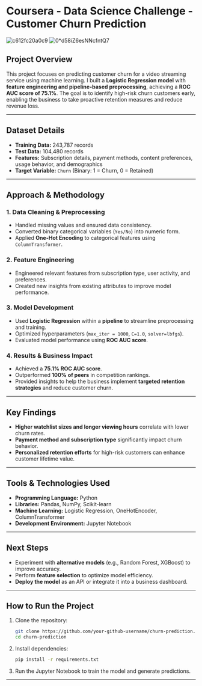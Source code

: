 # **Coursera - Data Science Challenge - Customer Churn Prediction**

![c612fc20a0c9](https://github.com/user-attachments/assets/326d6662-1d1b-447f-8dc2-ca625d52ab79) ![0*d58iZ6esNNcfntQ7](https://github.com/user-attachments/assets/124de62d-2f90-4343-aa0d-25ada771c155)


## **Project Overview**  
This project focuses on predicting customer churn for a video streaming service using machine learning. I built a **Logistic Regression model** with **feature engineering and pipeline-based preprocessing**, achieving a **ROC AUC score of 75.1%**. The goal is to identify high-risk churn customers early, enabling the business to take proactive retention measures and reduce revenue loss.


---

## **Dataset Details**  
- **Training Data:** 243,787 records  
- **Test Data:** 104,480 records  
- **Features:** Subscription details, payment methods, content preferences, usage behavior, and demographics  
- **Target Variable:** `Churn` (Binary: 1 = Churn, 0 = Retained)  

---

## **Approach & Methodology**  

### **1. Data Cleaning & Preprocessing**
- Handled missing values and ensured data consistency.
- Converted binary categorical variables (`Yes/No`) into numeric form.
- Applied **One-Hot Encoding** to categorical features using `ColumnTransformer`.

### **2. Feature Engineering**
- Engineered relevant features from subscription type, user activity, and preferences.
- Created new insights from existing attributes to improve model performance.

### **3. Model Development**
- Used **Logistic Regression** within a **pipeline** to streamline preprocessing and training.
- Optimized hyperparameters (`max_iter = 1000`, `C=1.0`, `solver=lbfgs`).
- Evaluated model performance using **ROC AUC score**.

### **4. Results & Business Impact**
- Achieved a **75.1% ROC AUC score**.
- Outperformed **100% of peers** in competition rankings.
- Provided insights to help the business implement **targeted retention strategies** and reduce customer churn.

---

## **Key Findings**
- **Higher watchlist sizes and longer viewing hours** correlate with lower churn rates.
- **Payment method and subscription type** significantly impact churn behavior.
- **Personalized retention efforts** for high-risk customers can enhance customer lifetime value.

---

## **Tools & Technologies Used**
- **Programming Language:** Python  
- **Libraries:** Pandas, NumPy, Scikit-learn  
- **Machine Learning:** Logistic Regression, OneHotEncoder, ColumnTransformer  
- **Development Environment:** Jupyter Notebook  

---

## **Next Steps**
- Experiment with **alternative models** (e.g., Random Forest, XGBoost) to improve accuracy.  
- Perform **feature selection** to optimize model efficiency.  
- **Deploy the model** as an API or integrate it into a business dashboard.  

---

## **How to Run the Project**
1. Clone the repository:  
   ```bash
   git clone https://github.com/your-github-username/churn-prediction.git
   cd churn-prediction
   ```
2. Install dependencies:  
   ```bash
   pip install -r requirements.txt
   ```
3. Run the Jupyter Notebook to train the model and generate predictions.  

---
